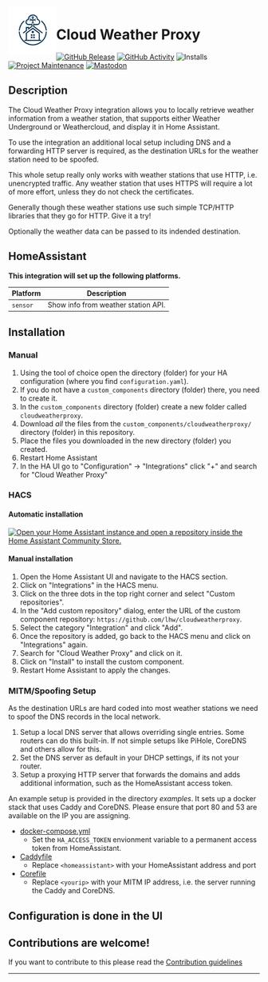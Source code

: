 
<img align="left" width="96" height="96" src="https://raw.githubusercontent.com/lhw/cloudweatherproxy/main/media/transparent.png" alt="Cloud Weather Proxy logo">

# Cloud Weather Proxy

[![GitHub Release][releases-shield]][releases]
[![GitHub Activity][commits-shield]][commits]
![Installs][installs]
[![Project Maintenance][maintenance-shield]][maintainer]
[![Mastodon][mastodon]][mastodon_profile]

## Description

The Cloud Weather Proxy integration allows you to locally retrieve weather information from a weather station, that supports either Weather Underground or Weathercloud, and display it in Home Assistant.

To use the integration an additional local setup including DNS and a forwarding HTTP server is required, as the destination URLs for the weather station need to be spoofed.

This whole setup really only works with weather stations that use HTTP, i.e. unencrypted traffic. Any weather station that uses HTTPS will require a lot of more effort, unless they do not check the certificates.

Generally though these weather stations use such simple TCP/HTTP libraries that they go for HTTP.  Give it a try!

Optionally the weather data can be passed to its indended destination.

## HomeAssistant

**This integration will set up the following platforms.**

| Platform | Description                         |
| -------- | ----------------------------------- |
| `sensor` | Show info from weather station API. |

## Installation


### Manual

1. Using the tool of choice open the directory (folder) for your HA configuration (where you find `configuration.yaml`).
1. If you do not have a `custom_components` directory (folder) there, you need to create it.
1. In the `custom_components` directory (folder) create a new folder called `cloudweatherproxy`.
1. Download _all_ the files from the `custom_components/cloudweatherproxy/` directory (folder) in this repository.
1. Place the files you downloaded in the new directory (folder) you created.
1. Restart Home Assistant
1. In the HA UI go to "Configuration" -> "Integrations" click "+" and search for "Cloud Weather Proxy"

### HACS

#### Automatic installation

[![Open your Home Assistant instance and open a repository inside the Home Assistant Community Store.][hacs-repo-badge]][hacs-install]


#### Manual installation
1. Open the Home Assistant UI and navigate to the HACS section.
2. Click on "Integrations" in the HACS menu.
3. Click on the three dots in the top right corner and select "Custom repositories".
4. In the "Add custom repository" dialog, enter the URL of the custom component repository: `https://github.com/lhw/cloudweatherproxy`.
5. Select the category "Integration" and click "Add".
6. Once the repository is added, go back to the HACS menu and click on "Integrations" again.
7. Search for "Cloud Weather Proxy" and click on it.
8. Click on "Install" to install the custom component.
9. Restart Home Assistant to apply the changes.


### MITM/Spoofing Setup

As the destination URLs are hard coded into most weather stations we need to spoof the DNS records in the local network.

1. Setup a local DNS server that allows overriding single entries. Some routers can do this built-in. If not simple setups like PiHole, CoreDNS and others allow for this.
2. Set the DNS server as default in your DHCP settings, if its not your router.
3. Setup a proxying HTTP server that forwards the domains and adds additional information, such as the HomeAssistant access token.

An example setup is provided in the directory *examples*. It sets up a docker stack that uses Caddy and CoreDNS. Please ensure that port 80 and 53 are available on the IP you are assigning.

* [docker-compose.yml](examples/docker-compose.yml)
  * Set the `HA_ACCESS_TOKEN` envionment variable to a permanent access token from HomeAssistant.
* [Caddyfile](examples/Caddyfile)
  * Replace `<homeassistant>` with your HomeAssistant address and port
* [Corefile](examples/Corefile)
  * Replace `<yourip>` with your MITM IP address, i.e. the server running the Caddy and CoreDNS.
## Configuration is done in the UI

<!---->

## Contributions are welcome!

If you want to contribute to this please read the [Contribution guidelines](CONTRIBUTING.md)

***

[commits-shield]: https://img.shields.io/github/commit-activity/y/lhw/cloudweatherproxy.svg
[commits]: https://github.com/lhw/cloudweatherproxy/commits/main
[maintenance-shield]: https://img.shields.io/badge/maintainer-Lennart%20Weller%20%40lhw-blue.svg
[maintainer]: https://github.com/lhw
[releases-shield]: https://img.shields.io/github/release/lhw/cloudweatherproxy.svg
[releases]: https://github.com/lhw/cloudweatherproxy/releases
[mastodon]: https://img.shields.io/mastodon/follow/000048422?domain=https%3A%2F%2Fchaos.social
[mastodon_profile]: https://chaos.social/@lhw
[installs]: https://img.shields.io/badge/dynamic/json?logo=home-assistant&logoColor=ccc&label=usage&suffix=%20installs&cacheSeconds=15600&url=https://analytics.home-assistant.io/custom_integrations.json&query=$.cloudweatherproxy.total
[hacs-repo-badge]: https://my.home-assistant.io/badges/hacs_repository.svg
[hacs-install]: https://my.home-assistant.io/redirect/hacs_repository/?owner=lhw&repository=https%3A%2F%2Fgithub.com%2Flhw%2Fcloudweatherproxy&category=Integration
